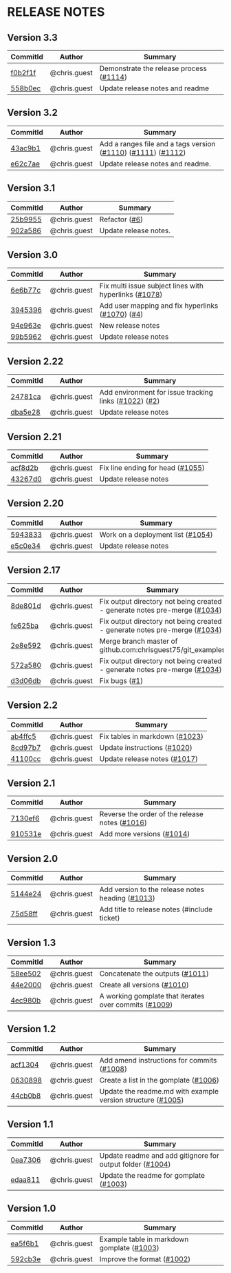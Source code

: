 # RELEASE NOTES
## Version 3.3

| CommitId      | Author        | Summary       |
| ------------- | ------------- | ------------- |
|[f0b2f1f](https://github.com/chrisguest75/git_examples/commit/f0b2f1f)|@chris.guest|Demonstrate the release process ([#1114](https://cnissues.atlassian.net/browse/LGH-1114))|
|[558b0ec](https://github.com/chrisguest75/git_examples/commit/558b0ec)|@chris.guest|Update release notes and readme|

## Version 3.2

| CommitId      | Author        | Summary       |
| ------------- | ------------- | ------------- |
|[43ac9b1](https://github.com/chrisguest75/git_examples/commit/43ac9b1)|@chris.guest|Add a ranges file and a tags version ([#1110](https://cnissues.atlassian.net/browse/LGH-1110)) ([#1111](https://cnissues.atlassian.net/browse/LGH-1111)) ([#1112](https://cnissues.atlassian.net/browse/LGH-1112))|
|[e62c7ae](https://github.com/chrisguest75/git_examples/commit/e62c7ae)|@chris.guest|Update release notes and readme.|

## Version 3.1

| CommitId      | Author        | Summary       |
| ------------- | ------------- | ------------- |
|[25b9955](https://github.com/chrisguest75/git_examples/commit/25b9955)|@chris.guest|Refactor ([#6](https://cnissues.atlassian.net/browse/LGH-6))|
|[902a586](https://github.com/chrisguest75/git_examples/commit/902a586)|@chris.guest|Update release notes.|

## Version 3.0

| CommitId      | Author        | Summary       |
| ------------- | ------------- | ------------- |
|[6e6b77c](https://github.com/chrisguest75/git_examples/commit/6e6b77c)|@chris.guest|Fix multi issue subject lines with hyperlinks ([#1078](https://cnissues.atlassian.net/browse/LGH-1078))|
|[3945396](https://github.com/chrisguest75/git_examples/commit/3945396)|@chris.guest|Add user mapping and fix hyperlinks ([#1070](https://cnissues.atlassian.net/browse/LGH-1070)) ([#4](https://cnissues.atlassian.net/browse/LGH-4))|
|[94e963e](https://github.com/chrisguest75/git_examples/commit/94e963e)|@chris.guest|New release notes|
|[99b5962](https://github.com/chrisguest75/git_examples/commit/99b5962)|@chris.guest|Update release notes|

## Version 2.22

| CommitId      | Author        | Summary       |
| ------------- | ------------- | ------------- |
|[24781ca](https://github.com/chrisguest75/git_examples/commit/24781ca)|@chris.guest|Add environment for issue tracking links  ([#1022](https://cnissues.atlassian.net/browse/LGH-1022)) ([#2](https://cnissues.atlassian.net/browse/LGH-2))|
|[dba5e28](https://github.com/chrisguest75/git_examples/commit/dba5e28)|@chris.guest|Update release notes|

## Version 2.21

| CommitId      | Author        | Summary       |
| ------------- | ------------- | ------------- |
|[acf8d2b](https://github.com/chrisguest75/git_examples/commit/acf8d2b)|@chris.guest|Fix line ending for head ([#1055](https://cnissues.atlassian.net/browse/LGH-1055))|
|[43267d0](https://github.com/chrisguest75/git_examples/commit/43267d0)|@chris.guest|Update release notes|

## Version 2.20

| CommitId      | Author        | Summary       |
| ------------- | ------------- | ------------- |
|[5943833](https://github.com/chrisguest75/git_examples/commit/5943833)|@chris.guest|Work on a deployment list ([#1054](https://cnissues.atlassian.net/browse/LGH-1054))|
|[e5c0e34](https://github.com/chrisguest75/git_examples/commit/e5c0e34)|@chris.guest|Update release notes|

## Version 2.17

| CommitId      | Author        | Summary       |
| ------------- | ------------- | ------------- |
|[8de801d](https://github.com/chrisguest75/git_examples/commit/8de801d)|@chris.guest|Fix output directory not being created - generate notes pre-merge ([#1034](https://cnissues.atlassian.net/browse/LGH-1034))|
|[fe625ba](https://github.com/chrisguest75/git_examples/commit/fe625ba)|@chris.guest|Fix output directory not being created - generate notes pre-merge ([#1034](https://cnissues.atlassian.net/browse/LGH-1034))|
|[2e8e592](https://github.com/chrisguest75/git_examples/commit/2e8e592)|@chris.guest|Merge branch master of github.com:chrisguest75/git_examples|
|[572a580](https://github.com/chrisguest75/git_examples/commit/572a580)|@chris.guest|Fix output directory not being created - generate notes pre-merge ([#1034](https://cnissues.atlassian.net/browse/LGH-1034))|
|[d3d06db](https://github.com/chrisguest75/git_examples/commit/d3d06db)|@chris.guest|Fix bugs ([#1](https://cnissues.atlassian.net/browse/LGH-1))|

## Version 2.2

| CommitId      | Author        | Summary       |
| ------------- | ------------- | ------------- |
|[ab4ffc5](https://github.com/chrisguest75/git_examples/commit/ab4ffc5)|@chris.guest|Fix tables in markdown ([#1023](https://cnissues.atlassian.net/browse/LGH-1023))|
|[8cd97b7](https://github.com/chrisguest75/git_examples/commit/8cd97b7)|@chris.guest|Update instructions ([#1020](https://cnissues.atlassian.net/browse/LGH-1020))|
|[41100cc](https://github.com/chrisguest75/git_examples/commit/41100cc)|@chris.guest|Update release notes ([#1017](https://cnissues.atlassian.net/browse/LGH-1017))|

## Version 2.1

| CommitId      | Author        | Summary       |
| ------------- | ------------- | ------------- |
|[7130ef6](https://github.com/chrisguest75/git_examples/commit/7130ef6)|@chris.guest|Reverse the order of the release notes ([#1016](https://cnissues.atlassian.net/browse/LGH-1016))|
|[910531e](https://github.com/chrisguest75/git_examples/commit/910531e)|@chris.guest|Add more versions  ([#1014](https://cnissues.atlassian.net/browse/LGH-1014))|

## Version 2.0

| CommitId      | Author        | Summary       |
| ------------- | ------------- | ------------- |
|[5144e24](https://github.com/chrisguest75/git_examples/commit/5144e24)|@chris.guest|Add version to the release notes heading ([#1013](https://cnissues.atlassian.net/browse/LGH-1013))|
|[75d58ff](https://github.com/chrisguest75/git_examples/commit/75d58ff)|@chris.guest|Add title to release notes (#include ticket)|

## Version 1.3

| CommitId      | Author        | Summary       |
| ------------- | ------------- | ------------- |
|[58ee502](https://github.com/chrisguest75/git_examples/commit/58ee502)|@chris.guest|Concatenate the outputs ([#1011](https://cnissues.atlassian.net/browse/LGH-1011))|
|[44e2000](https://github.com/chrisguest75/git_examples/commit/44e2000)|@chris.guest|Create all versions ([#1010](https://cnissues.atlassian.net/browse/LGH-1010))|
|[4ec980b](https://github.com/chrisguest75/git_examples/commit/4ec980b)|@chris.guest|A working gomplate that iterates over commits ([#1009](https://cnissues.atlassian.net/browse/LGH-1009))|

## Version 1.2

| CommitId      | Author        | Summary       |
| ------------- | ------------- | ------------- |
|[acf1304](https://github.com/chrisguest75/git_examples/commit/acf1304)|@chris.guest|Add amend instructions for commits ([#1008](https://cnissues.atlassian.net/browse/LGH-1008))|
|[0630898](https://github.com/chrisguest75/git_examples/commit/0630898)|@chris.guest|Create a list in the gomplate ([#1006](https://cnissues.atlassian.net/browse/LGH-1006))|
|[44cb0b8](https://github.com/chrisguest75/git_examples/commit/44cb0b8)|@chris.guest|Update the readme.md with example version structure ([#1005](https://cnissues.atlassian.net/browse/LGH-1005))|

## Version 1.1

| CommitId      | Author        | Summary       |
| ------------- | ------------- | ------------- |
|[0ea7306](https://github.com/chrisguest75/git_examples/commit/0ea7306)|@chris.guest|Update readme and add gitignore for output folder ([#1004](https://cnissues.atlassian.net/browse/LGH-1004))|
|[edaa811](https://github.com/chrisguest75/git_examples/commit/edaa811)|@chris.guest|Update the readme for gomplate ([#1003](https://cnissues.atlassian.net/browse/LGH-1003))|

## Version 1.0

| CommitId      | Author        | Summary       |
| ------------- | ------------- | ------------- |
|[ea5f6b1](https://github.com/chrisguest75/git_examples/commit/ea5f6b1)|@chris.guest|Example table in markdown gomplate ([#1003](https://cnissues.atlassian.net/browse/LGH-1003))|
|[592cb3e](https://github.com/chrisguest75/git_examples/commit/592cb3e)|@chris.guest|Improve the format ([#1002](https://cnissues.atlassian.net/browse/LGH-1002))|

